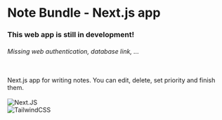 # Note Bundle - Next.js app

### This web app is still in development!

###### Missing web authentication, database link, ...
\
Next.js app for writing notes. You can edit, delete, set priority and finish them.
\
\
![Next.JS](https://img.shields.io/badge/NextJS-555555?style=for-the-badge&logo=nextdotjs&logoColor=white)
\
![TailwindCSS](https://img.shields.io/badge/TailwindCSS-555555?style=for-the-badge&logo=tailwindcss&logoColorC=00bcff)
